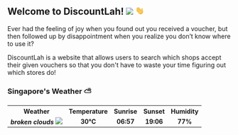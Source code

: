 <h2>Welcome to DiscountLah! <img src="https://emojis.slackmojis.com/emojis/images/1531849430/4246/blob-sunglasses.gif?1531849430" width="25 px"/> <img src="https://raw.githubusercontent.com/ABSphreak/ABSphreak/master/gifs/Hi.gif" width="20px" /> </a></h2>

<p>Ever had the feeling of joy when you found out you received a voucher, but then followed up by disappointment when you realize you don’t know where to use it?

  DiscountLah is a website that allows users to search which shops accept their given vouchers so that you don't have to waste your time figuring out which stores do! </p>

  
<h3>Singapore's Weather ⛅</h3>
<table>
  <tr>
    <th>Weather</th>
    <th>Temperature</th>
    <th>Sunrise</th>
    <th>Sunset</th>
    <th>Humidity</th>
  </tr>
  <tr style="text-align:center">
    <td><b><i>broken clouds</i></b> <img width="30" src=http:&#x2F;&#x2F;openweathermap.org&#x2F;img&#x2F;w&#x2F;04d.png></td>
    <td><b>30°C</b></td>
    <td><b>06:57</b></td>
    <td><b>19:06</b></td>
    <td><b>77%</b></td>
  </tr>
</table>
